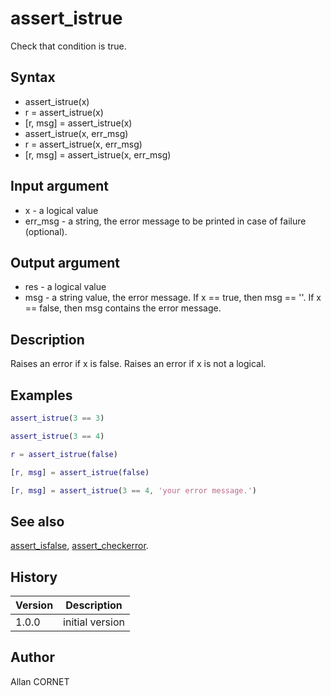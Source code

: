 # assert_istrue

Check that condition is true.

## Syntax

- assert_istrue(x)
- r = assert_istrue(x)
- [r, msg] = assert_istrue(x)
- assert_istrue(x, err_msg)
- r = assert_istrue(x, err_msg)
- [r, msg] = assert_istrue(x, err_msg)

## Input argument

- x - a logical value
- err_msg - a string, the error message to be printed in case of failure (optional).

## Output argument

- res - a logical value
- msg - a string value, the error message. If x == true, then msg == ''. If x == false, then msg contains the error message.

## Description

Raises an error if x is false. Raises an error if x is not a logical.

## Examples

```matlab
assert_istrue(3 == 3)
```

```matlab
assert_istrue(3 == 4)
```

```matlab
r = assert_istrue(false)
```

```matlab
[r, msg] = assert_istrue(false)
```

```matlab
[r, msg] = assert_istrue(3 == 4, 'your error message.')
```

## See also

[assert_isfalse](assert_isfalse.md), [assert_checkerror](assert_checkerror.md).

## History

| Version | Description     |
| ------- | --------------- |
| 1.0.0   | initial version |

## Author

Allan CORNET
